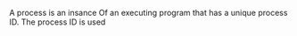 A process is an insance Of an executing program that has a unique process ID. The process ID is used
